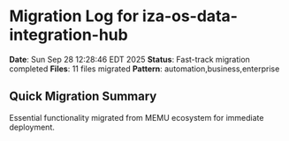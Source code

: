# Migration Log for iza-os-data-integration-hub

**Date**: Sun Sep 28 12:28:46 EDT 2025
**Status**: Fast-track migration completed
**Files**:       11 files migrated
**Pattern**: automation,business,enterprise

## Quick Migration Summary
Essential functionality migrated from MEMU ecosystem for immediate deployment.
